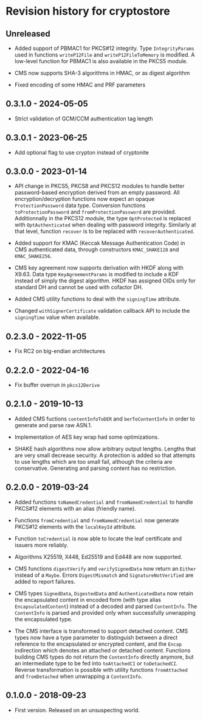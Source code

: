 # Revision history for cryptostore

## Unreleased

* Added support of PBMAC1 for PKCS#12 integrity.  Type `IntegrityParams` used
  in functions `writeP12File` and `writeP12FileToMemory` is modified.
  A low-level function for PBMAC1 is also available in the PKCS5 module.

* CMS now supports SHA-3 algorithms in HMAC, or as digest algorithm

* Fixed encoding of some HMAC and PRF parameters

## 0.3.1.0 - 2024-05-05

* Strict validation of GCM/CCM authentication tag length

## 0.3.0.1 - 2023-06-25

* Add optional flag to use crypton instead of cryptonite

## 0.3.0.0 - 2023-01-14

* API change in PKCS5, PKCS8 and PKCS12 modules to handle better password-based
  encryption derived from an empty password.  All encryption/decryption
  functions now expect an opaque `ProtectionPassword` data type.  Conversion
  functions `toProtectionPassword` and `fromProtectionPassword` are provided.
  Additionnally in the PKCS12 module, the type `OptProtected` is replaced with
  `OptAuthenticated` when dealing with password integrity.  Similarly at that
  level, function `recover` is to be replaced with `recoverAuthenticated`.

* Added support for KMAC (Keccak Message Authentication Code) in CMS
  authenticated data, through constructors `KMAC_SHAKE128` and `KMAC_SHAKE256`.

* CMS key agreement now supports derivation with HKDF along with X9.63.  Data
  type `KeyAgreementParams` is modified to include a KDF instead of simply the
  digest algorithm.  HKDF has assigned OIDs only for standard DH and cannot be
  used with cofactor DH.

* Added CMS utility functions to deal with the `signingTime` attribute.

* Changed `withSignerCertificate` validation callback API to include the
  `signingTime` value when available.

## 0.2.3.0 - 2022-11-05

* Fix RC2 on big-endian architectures

## 0.2.2.0 - 2022-04-16

* Fix buffer overrun in `pkcs12Derive`

## 0.2.1.0 - 2019-10-13

* Added CMS fuctions `contentInfoToDER` and `berToContentInfo` in order to
  generate and parse raw ASN.1.

* Implementation of AES key wrap had some optimizations.

* SHAKE hash algorithms now allow arbitrary output lengths.  Lengths that are
  very small decrease security.  A protection is added so that attempts to use
  lengths which are too small fail, although the criteria are conservative.
  Generating and parsing content has no restriction.

## 0.2.0.0 - 2019-03-24

* Added functions `toNamedCredential` and `fromNamedCredential` to handle
  PKCS#12 elements with an alias (friendly name).

* Functions `fromCredential` and `fromNamedCredential` now generate PKCS#12
  elements with the `localKeyId` attribute.

* Function `toCredential` is now able to locate the leaf certificate and issuers
  more reliably.

* Algorithms X25519, X448, Ed25519 and Ed448 are now supported.

* CMS functions `digestVerify` and `verifySignedData` now return an `Either`
  instead of a `Maybe`.  Errors `DigestMismatch` and `SignatureNotVerified` are
  added to report failures.

* CMS types `SignedData`, `DigestedData` and `AuthenticatedData` now retain the
  encapsulated content in encoded form (with type alias `EncapsulatedContent`)
  instead of a decoded and parsed `ContentInfo`.  The `ContentInfo` is parsed
  and provided only when successfully unwrapping the encapsulated type.

* The CMS interface is transformed to support detached content.  CMS types now
  have a type parameter to distinguish between a direct reference to the
  encapsulated or encrypted content, and the `Encap` indirection which denotes
  an attached or detached content.  Functions building CMS types do not return
  the `ContentInfo` directly anymore, but an intermediate type to be fed into
  `toAttachedCI` or `toDetachedCI`.  Reverse transformation is possible with
  utility functions `fromAttached` and `fromDetached` when unwrapping a
  `ContentInfo`.

## 0.1.0.0 - 2018-09-23

* First version. Released on an unsuspecting world.
